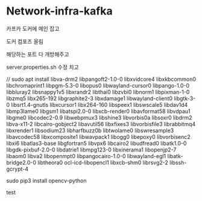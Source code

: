 # Network-infra-kafka

카프카 도커에 메인 잡고

도커 컴포즈 올림

해당하는 포트 다 개방해주고

server.properties.sh 수정 치고


//
sudo apt install libva-drm2 libpangoft2-1.0-0 libxvidcore4 libxkbcommon0 libchromaprint1 libpgm-5.3-0 libopus0 libwayland-cursor0 libpango-1.0-0 libbluray2 libsnappy1v5 libxrandr2 libthai0 libzvbi0 libnorm1 libpixman-1-0 libzmq5 libx265-192 libgraphite2-3 libxdamage1 libwayland-client0 libgtk-3-0 libsrt1.4-gnutls libxcursor1 libx264-160 libspeex1 libswscale5 libdav1d4 libmp3lame0 libgsm1 libatspi2.0-0 libxcb-render0 libavformat58 libvdpau1 libgme0 libcodec2-0.9 libwebpmux3 libshine3 libvorbis0a libsoxr0 libdrm2 libva-x11-2 libcairo-gobject2 libavutil56 libxfixes3 libvorbisfile3 librabbitmq4 libxrender1 libsodium23 libharfbuzz0b libtwolame0 libswresample3 libavcodec58 libxcomposite1 libwavpack1 libogg0 libepoxy0 libvorbisenc2 libxi6 libatlas3-base libgfortran5 libvpx6 libcairo2 libudfread0 libatk1.0-0 libgdk-pixbuf-2.0-0 libdatrie1 libmpg123-0 libxinerama1 libopenjp2-7 libaom0 libva2 libopenmpt0 libpangocairo-1.0-0 libwayland-egl1 libatk-bridge2.0-0 libtheora0 ocl-icd-libopencl1 libxcb-shm0 librsvg2-2 libssh-gcrypt-4

sudo pip3 install opencv-python


test
